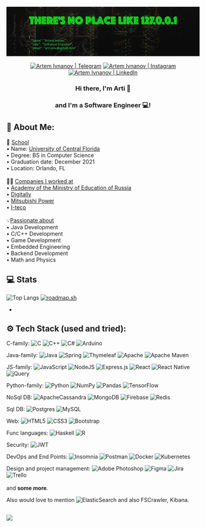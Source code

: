 ![banner](https://github.com/arti-ivnv/arti-ivnv/blob/main/assets/header.png?raw=true)
<div align="center">
<a href="https://telegram.me/FoxyHikka/"><img src="https://img.shields.io/badge/-telegram-red?color=blue&logo=telegram&logoColor=white" alt="Artem Ivnanov | Telegram" width="120px"/></a>
<a href="https://www.instagram.com/arti_ivnv/"><img src="https://img.shields.io/badge/Instagram-E4405F?style=for-the-badge&logo=instagram&logoColor=white" alt="Artem Ivnanov | Instagram" width="131px"/></a>
<a href="https://linkedin.com/in/artem-ivanov-9815a2172"><img src="https://img.shields.io/badge/LinkedIn-0077B5?style=for-the-badge&logo=linkedin&logoColor=white" alt="Artem Ivnanov | LinkedIn" width="120px"/></a>
</div>

<h3 align="center">
Hi there, I'm Arti</a> 👋
</h1>

<h3 align="center">
and I'm a Software Engineer 💻!
</h3> 


## 💫 About Me:

🏫 <u>School</u><br>
• Name: <a href="https://www.ucf.edu/">University of Central Florida<a><br>
• Degree: BS in Computer Science<br>
• Graduation date: December 2021<br>
• Location: Orlando, FL<br>
<br>
👨‍💻 <u>Companies I worked at</u><br>
• <a href="https://en.apkpro.ru/">Academy of the Ministry of Education of Russia</a> <br>
• <a href="https://iplcompany.ru/">Digitally</a><br>
• <a href="https://power.mhi.com/">Mitsubishi Power</a><br>
• <a href="https://www.i-teco.ru/aboutiteco/about_us/">I-teco</a><br>
<br>
💡<u>Passionate about</u><br>
• Java Development<br>
• C/C++ Development<br>
• Game Development<br>
• Embedded Engineering<br>
• Backend Development<br>
• Math and Physics<br>


## 💻 Stats

![Top Langs](https://github-readme-stats.vercel.app/api/top-langs/?username=arti-ivnv&langs_count=10&theme=dark&layout=compact)
[![roadmap.sh](https://api.roadmap.sh/v1-badge/wide/65114921c55ba29dca4d0019?variant=dark&roadmaps=backend)](https://roadmap.sh)

-
## ⚙ Tech Stack (used and tried):

C-family: ![C](https://img.shields.io/badge/c-%2300599C.svg?style=for-the-badge&logo=c&logoColor=white) 
![C++](https://img.shields.io/badge/c++-%2300599C.svg?style=for-the-badge&logo=c%2B%2B&logoColor=white)
![C#](https://img.shields.io/badge/c%23-%23239120.svg?style=for-the-badge&logo=c-sharp&logoColor=white)
![Arduino](https://img.shields.io/badge/-Arduino-00979D?style=for-the-badge&logo=Arduino&logoColor=white) <br>

Java-family: ![Java](https://img.shields.io/badge/java-%23ED8B00.svg?style=for-the-badge&logo=java&logoColor=white)
![Spring](https://img.shields.io/badge/spring-%236DB33F.svg?style=for-the-badge&logo=spring&logoColor=white)
![Thymeleaf](https://img.shields.io/badge/Thymeleaf-%23005C0F.svg?style=for-the-badge&logo=Thymeleaf&logoColor=white)
![Apache](https://img.shields.io/badge/apache-%23D42029.svg?style=for-the-badge&logo=apache&logoColor=white) 
![Apache Maven](https://img.shields.io/badge/Apache%20Maven-C71A36?style=for-the-badge&logo=Apache%20Maven&logoColor=white) <br>

JS-family: ![JavaScript](https://img.shields.io/badge/javascript-%23323330.svg?style=for-the-badge&logo=javascript&logoColor=%23F7DF1E)
![NodeJS](https://img.shields.io/badge/node.js-6DA55F?style=for-the-badge&logo=node.js&logoColor=white)
![Express.js](https://img.shields.io/badge/express.js-%23404d59.svg?style=for-the-badge&logo=express&logoColor=%2361DAFB)
![React](https://img.shields.io/badge/react-%2320232a.svg?style=for-the-badge&logo=react&logoColor=%2361DAFB) 
![React Native](https://img.shields.io/badge/react_native-%2320232a.svg?style=for-the-badge&logo=react&logoColor=%2361DAFB)
![jQuery](https://img.shields.io/badge/jquery-%230769AD.svg?style=for-the-badge&logo=jquery&logoColor=white) <br>

Python-family: ![Python](https://img.shields.io/badge/python-3670A0?style=for-the-badge&logo=python&logoColor=ffdd54)
![NumPy](https://img.shields.io/badge/numpy-%23013243.svg?style=for-the-badge&logo=numpy&logoColor=white) 
![Pandas](https://img.shields.io/badge/pandas-%23150458.svg?style=for-the-badge&logo=pandas&logoColor=white) 
![TensorFlow](https://img.shields.io/badge/TensorFlow-%23FF6F00.svg?style=for-the-badge&logo=TensorFlow&logoColor=white) 

NoSql DB: ![ApacheCassandra](https://img.shields.io/badge/cassandra-%231287B1.svg?style=for-the-badge&logo=apache-cassandra&logoColor=white)
![MongoDB](https://img.shields.io/badge/MongoDB-%234ea94b.svg?style=for-the-badge&logo=mongodb&logoColor=white)
![Firebase](https://img.shields.io/badge/firebase-%23039BE5.svg?style=for-the-badge&logo=firebase)
![Redis](https://img.shields.io/badge/redis-%23DD0031.svg?style=for-the-badge&logo=redis&logoColor=white) <br>

Sql DB: ![Postgres](https://img.shields.io/badge/postgres-%23316192.svg?style=for-the-badge&logo=postgresql&logoColor=white)
![MySQL](https://img.shields.io/badge/mysql-%2300f.svg?style=for-the-badge&logo=mysql&logoColor=white) <br>

Web: ![HTML5](https://img.shields.io/badge/html5-%23E34F26.svg?style=for-the-badge&logo=html5&logoColor=white) 
![CSS3](https://img.shields.io/badge/css3-%231572B6.svg?style=for-the-badge&logo=css3&logoColor=white)
![Bootstrap](https://img.shields.io/badge/bootstrap-%23563D7C.svg?style=for-the-badge&logo=bootstrap&logoColor=white)<br>

Func languages: ![Haskell](https://img.shields.io/badge/Haskell-5e5086?style=for-the-badge&logo=haskell&logoColor=white) 
![R](https://img.shields.io/badge/r-%23276DC3.svg?style=for-the-badge&logo=r&logoColor=white) <br>

Security: ![JWT](https://img.shields.io/badge/JWT-black?style=for-the-badge&logo=JSON%20web%20tokens)<br>

DevOps and End Points: ![Insomnia](https://img.shields.io/badge/Insomnia-black?style=for-the-badge&logo=insomnia&logoColor=5849BE)
![Postman](https://img.shields.io/badge/Postman-FF6C37?style=for-the-badge&logo=postman&logoColor=white)
![Docker](https://img.shields.io/badge/docker-%230db7ed.svg?style=for-the-badge&logo=docker&logoColor=white) 
![Kubernetes](https://img.shields.io/badge/kubernetes-%23326ce5.svg?style=for-the-badge&logo=kubernetes&logoColor=white)<br>

Design and project management:
![Adobe Photoshop](https://img.shields.io/badge/adobephotoshop-%2331A8FF.svg?style=for-the-badge&logo=adobephotoshop&logoColor=white)
![Figma](https://img.shields.io/badge/figma-%23F24E1E.svg?style=for-the-badge&logo=figma&logoColor=white) 
![Jira](https://img.shields.io/badge/jira-%230A0FFF.svg?style=for-the-badge&logo=jira&logoColor=white) 
![Trello](https://img.shields.io/badge/Trello-%23026AA7.svg?style=for-the-badge&logo=Trello&logoColor=white) <br>
<br>
and <b>some more</b>.

Also would love to mention ![ElasticSearch](https://img.shields.io/badge/-ElasticSearch-005571?style=for-the-badge&logo=elasticsearch) and also FSCrawler, Kibana.

##
[![](https://visitcount.itsvg.in/api?id=arti-ivnv&icon=0&color=0)](https://visitcount.itsvg.in)
